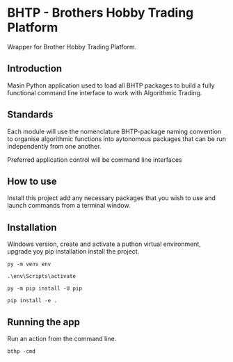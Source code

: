 # BHTP - Brothers Hobby Trading Platform
Wrapper for Brother Hobby Trading Platform.  

## Introduction  
Masin Python application used to load all BHTP packages to build a fully functional command line interface to work with Algorithmic Trading.  

## Standards  
Each module will use the nomenclature BHTP-package naming convention to organise algorithmic functions into aytonomous packages that can be run independently from one another.  
  
Preferred application control will be command line interfaces

## How to use  
Install this project add any necessary packages that you wish to use and launch commands from a terminal window.  

## Installation
Windows version, create and activate a puthon virtual environment, upgrade yoy pip installation install the project.
```
py -m venv env

.\env\Scripts\activate

py -m pip install -U pip

pip install -e .

```  

## Running the app  
Run an action from the command line.  
```
bthp -cmd
```  


